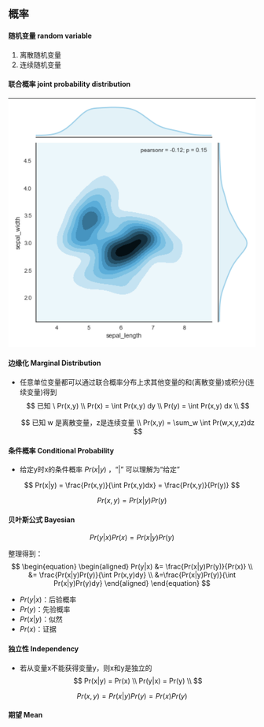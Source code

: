 ## 概率

#### **随机变量 random variable**

1. 离散随机变量
2. 连续随机变量

#### **联合概率 joint probability distribution**

![Screen Shot 2019-10-08 at 10.38.47 am](assets/Screen%20Shot%202019-10-08%20at%2010.38.47%20am-0502343.png)

#### **边缘化 Marginal Distribution**

- 任意单位变量都可以通过联合概率分布上求其他变量的和(离散变量)或积分(连续变量)得到
  $$
  已知 \ Pr(x,y) \\
  Pr(x) = \int Pr(x,y) dy \\
  Pr(y) = \int Pr(x,y) dx \\
  $$
  
  $$
  已知 w 是离散变量，z是连续变量 \\
  Pr(x,y) = \sum_w \int Pr(w,x,y,z)dz
  $$
  

#### 条件概率 Conditional Probability

- 给定y时x的条件概率 $Pr(x|y)$ ，“|” 可以理解为“给定”

$$
Pr(x|y) = \frac{Pr(x,y)}{\int Pr(x,y)dx} = \frac{Pr(x,y)}{Pr(y)}
$$

$$
Pr(x,y) = Pr(x|y)Pr(y)
$$

#### 贝叶斯公式 Bayesian

$$
Pr(y|x)Pr(x) = Pr(x|y)Pr(y)
$$

整理得到：
$$
\begin{equation}
\begin{aligned}
Pr(y|x) &= \frac{Pr(x|y)Pr(y)}{Pr(x)} \\ 
&= \frac{Pr(x|y)Pr(y)}{\int Pr(x,y)dy} \\ 
&=\frac{Pr(x|y)Pr(y)}{\int Pr(x|y)Pr(y)dy}
\end{aligned}
\end{equation}
$$

- $Pr(y|x)$：后验概率
- $Pr(y)$：先验概率
- $Pr(x|y)$：似然
- $Pr(x)$：证据

#### 独立性 Independency

- 若从变量x不能获得变量y，则x和y是独立的
  $$
  Pr(x|y) = Pr(x) \\
  Pr(y|x) = Pr(y) \\
  $$

$$
Pr(x,y) = Pr(x|y)Pr(y) = Pr(x)Pr(y)
$$

#### 期望 Mean

